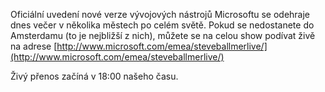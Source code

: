 <!-- dcterms:identifier = aspnetcz#58 -->
<!-- dcterms:title = Visual Studio 2005 a SQL Server 2005 launch online -->
<!-- dcterms:abstract = Chcete vidět živě oficiální představení VS 2005 a SQL Serveru 2005? -->
<!-- np9:categoryId = 6 -->
<!-- x4w:category = Akce a události -->
<!-- np9:authorId = 1 -->
<!-- np9:authorEmail = michal.valasek@altairis.cz -->
<!-- dcterms:creator = Michal Altair Valášek -->
<!-- dcterms:created = 2005-11-07T13:39:48.77+01:00 -->
<!-- dcterms:date = 2005-11-07T13:39:48.77+01:00 -->

Oficiální uvedení nové verze vývojových nástrojů Microsoftu se odehraje dnes večer v několika městech po celém světě. Pokud se nedostanete do Amsterdamu (to je nejbližší z nich), můžete se na celou show podívat živě na adrese [http://www.microsoft.com/emea/steveballmerlive/](http://www.microsoft.com/emea/steveballmerlive/)

Živý přenos začíná v 18:00 našeho času.